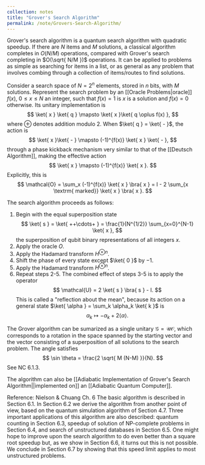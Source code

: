 ```yaml
---
collection: notes
title: "Grover's Search Algorithm"
permalink: /note/Grovers-Search-Algorithm/
---
```

Grover's search algorithm is a quantum search algorithm with quadratic speedup. If there are $N$ items and $M$ solutions, a classical algorithm completes in $O(N/M)$ operations, compared with Grover's search completing in $O(\sqrt{ N/M })$ operations. It can be applied to problems as simple as searching for items in a list, or as general as any problem that involves combing through a collection of items/routes to find solutions. 

Consider a search space of $N = 2^n$ elements, stored in $n$ bits, with $M$ solutions. Represent the search problem by an [[Oracle Problems|oracle]] $f(x)$, $0 \leq x \leq N$ an integer, such that $f(x) = 1$ is $x$ is a solution and $f(x) = 0$ otherwise. Its unitary implementation is 
$$
\ket{ x } \ket{ q } \mapsto \ket{ x }\ket{ q \oplus f(x) },
$$
where $\oplus$ denotes addition modulo 2. When $\ket{ q } = \ket{ - }$, the action is
$$
\ket{ x }\ket{ - } \mapsto (-1)^{f(x)} \ket{ x } \ket{ - },
$$
through a phase kickback mechanism very similar to that of the [[Deutsch Algorithm]], making the effective action
$$
\ket{ x } \mapsto (-1)^{f(x)} \ket{ x }.
$$
Explicitly, this is
$$
\mathcal{O} = \sum_x (-1)^{f(x)} \ket{ x } \bra{ x } = I - 2 \sum_{x \textrm{ marked}} \ket{ x } \bra{ x }.
$$

The search algorithm proceeds as follows:
1. Begin with the equal superposition state 
$$
\ket{ s } = \ket{ ++\cdots+ } = \frac{1}{N^{1/2}} \sum_{x=0}^{N-1} \ket{ x },
$$
the superposition of qubit binary representations of all integers $x$. 
2. Apply the oracle $O$.
3. Apply the Hadamard transform $H^{\otimes n}$.
4. Shift the phase of every state except $\ket{ 0 }$ by $-1$.
5. Apply the Hadamard transform $H^{\otimes n}$.
6. Repeat steps 2-5.
The combined effect of steps 3-5 is to apply the operator
$$
\mathcal{U} = 2 \ket{ s } \bra{ s } - I.
$$
This is called a "reflection about the mean", because its action on a general state $\ket{ \alpha } = \sum_k \alpha_k \ket{ k }$ is
$$
\alpha_k \mapsto -\alpha_k + 2 \langle \alpha \rangle.
$$

The Grover algorithm can be sumarized as a single unitary $\mathcal{G} = \mathcal{U} \mathcal{O}$, which corresponds to a rotation in the space spanned by the starting vector and the vector consisting of a superposition of all solutions to the search problem. The angle satisfies
$$
\sin \theta = \frac{2 \sqrt{ M (N-M) }}{N}.
$$
See NC 6.1.3.

The algorithm can also be [[Adiabatic Implementation of Grover's Search Algorithm||implemented on]] an [[Adiabatic Quantum Computer]].

Reference: Nielson & Chuang Ch. 6
The basic algorithm is described in Section 6.1. 
In Section 6.2 we derive the algorithm from another point of view, based on the quantum simulation algorithm of Section 4.7. 
Three important applications of this algorithm are also described: 
quantum counting in Section 6.3, 
speedup of solution of NP-complete problems in Section 6.4, 
and search of unstructured databases in Section 6.5. 
One might hope to improve upon the search algorithm to do even better than a square root speedup but, as we show in Section 6.6, it turns out this is not possible.
We conclude in Section 6.7 by showing that this speed limit applies to most unstructured problems.